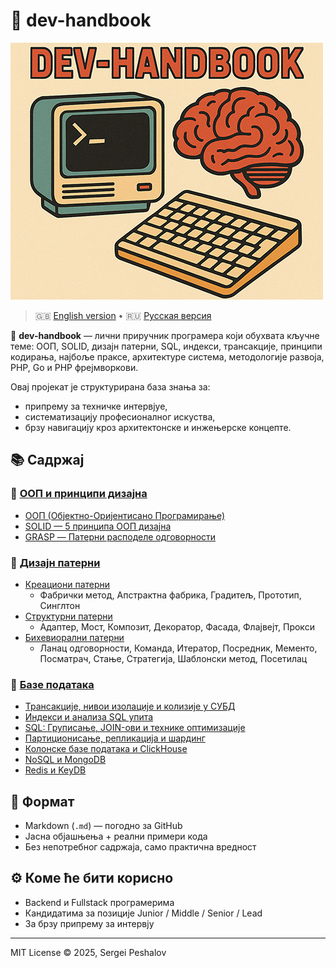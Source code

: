 # 📘 dev-handbook
![dev-handbook](https://raw.githubusercontent.com/desfpc/dev-handbook/refs/heads/master/logo.png)

> 🇬🇧 [English version](README.md) • 🇷🇺 [Русская версия](README.ru.md)

🧠 **dev-handbook** — лични приручник програмера који обухвата кључне теме:
ООП, SOLID, дизајн патерни, SQL, индекси, трансакције, принципи кодирања, најбоље праксе,
архитектуре система, методологије развоја, PHP, Go и PHP фрејмворкови.

Овај пројекат је структурирана база знања за:
- припрему за техничке интервјуе,
- систематизацију професионалног искуства,
- брзу навигацију кроз архитектонске и инжењерске концепте.

## 📚 Садржај

### 🧠 [ООП и принципи дизајна](sr.oop.md#-ооп-и-принципи-дизајна)
- [ООП (Објектно-Оријентисано Програмирање)](sr.oop.md#-ооп-објектно-оријентисано-програмирање)
- [SOLID — 5 принципа ООП дизајна](sr.oop.md#-solid--5-принципа-ооп-дизајна)
- [GRASP — Патерни расподеле одговорности](sr.oop.md#-grasp--патерни-расподеле-одговорности)

### 🎯 [Дизајн патерни](sr.oop.md#-дизајн-патерни)
- [Креациони патерни](sr.oop.md#-креациони-патерни)
  - Фабрички метод, Апстрактна фабрика, Градитељ, Прототип, Синглтон
- [Структурни патерни](sr.oop.md#-структурни-патерни)
  - Адаптер, Мост, Композит, Декоратор, Фасада, Флајвејт, Прокси
- [Бихевиорални патерни](sr.oop.md#-бихевиорални-патерни-дизајна)
  - Ланац одговорности, Команда, Итератор, Посредник, Мементо, Посматрач, Стање, Стратегија, Шаблонски метод, Посетилац

### 💾 [Базе података](sr.db.md#-базе-података)
- [Трансакције, нивои изолације и колизије у СУБД](sr.db.md#-трансакције-нивои-изолације-и-колизије-у-субд)
- [Индекси и анализа SQL упита](sr.db.md#-индекси-и-анализа-sql-упита-explain)
- [SQL: Груписање, JOIN-ови и технике оптимизације](sr.db.md#-sql-груписање-joinови-и-технике-оптимизације-сложених-упита)
- [Партиционисање, репликација и шардинг](sr.db.md#-партиционисање-репликација-и-шардинг-у-субд)
- [Колонске базе података и ClickHouse](sr.db.md#-колонске-базе-података-и-clickhouse)
- [NoSQL и MongoDB](sr.db.md#увод-у-nosql-и-mongodb)
- [Redis и KeyDB](sr.db.md#-redis-и-keydb-основе-архитектура-и-предности)

## 📎 Формат

- Markdown (`.md`) — погодно за GitHub
- Јасна објашњења + реални примери кода
- Без непотребног садржаја, само практична вредност

## ⚙ Коме ће бити корисно

- Backend и Fullstack програмерима
- Кандидатима за позиције Junior / Middle / Senior / Lead
- За брзу припрему за интервју

---

MIT License © 2025, Sergei Peshalov
